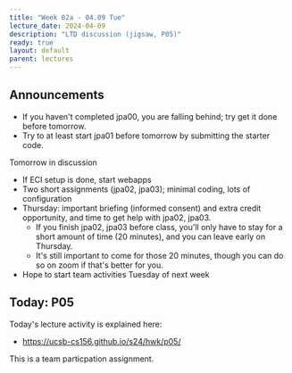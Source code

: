 ```yaml
---
title: "Week 02a - 04.09 Tue"
lecture_date: 2024-04-09
description: "LTD discussion (jigsaw, P05)"
ready: true
layout: default
parent: lectures
---
```



## Announcements

* If you haven't completed jpa00, you are falling behind; try get it done before tomorrow.
* Try to at least start jpa01 before tomorrow by submitting the starter code.

Tomorrow in discussion
* If ECI setup is done, start webapps 
* Two short assignments (jpa02, jpa03); minimal coding, lots of configuration
* Thursday: important briefing (informed consent) and extra credit opportunity, and time to get help with jpa02, jpa03.
  * If you finish jpa02, jpa03 before class, you'll only have to stay for a short amount of time (20 minutes), and you can leave early on Thursday.
  * It's still important to come for those 20 minutes, though you can do so on zoom if that's better for you.
* Hope to start team activities Tuesday of next week

## Today: P05

Today's lecture activity is explained here:

* <https://ucsb-cs156.github.io/s24/hwk/p05/>

This is a team particpation assignment.

